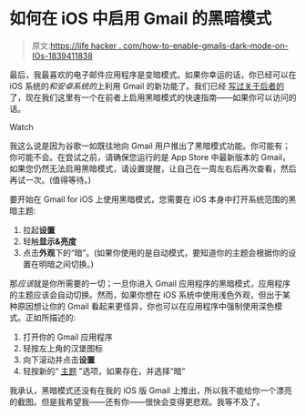 # 如何在 iOS 中启用 Gmail 的黑暗模式

> 原文:[https://life hacker . com/how-to-enable-gmails-dark-mode-on-IOs-1839411838](https://lifehacker.com/how-to-enable-gmails-dark-mode-on-ios-1839411838)

最后，我最喜欢的电子邮件应用程序是变暗模式。如果你幸运的话，你已经可以在 iOS 系统的*和安卓系统的*上利用 Gmail 的新功能了。我们已经 [写过关于后者的](https://lifehacker.com/how-to-find-gmails-new-dark-mode-setting-1838066217) 了，现在我们这里有一个在前者上启用黑暗模式的快速指南——如果你可以访问的话。

Watch

我这么说是因为谷歌一如既往地向 Gmail 用户推出了黑暗模式功能。你可能有；你可能不会。在尝试之前，请确保您运行的是 App Store 中最新版本的 Gmail，如果您仍然无法启用黑暗模式，请设置提醒，让自己在一周左右后再次查看，然后再试一次。(值得等待。)

要开始在 Gmail for iOS 上使用黑暗模式，您需要在 iOS 本身中打开系统范围的黑暗主题:

1.  拉起**设置**
2.  轻触**显示&亮度**
3.  点击**外观**下的“暗”。(如果你使用的是自动模式，要知道你的主题会根据你的设置在明暗之间切换。)

那*应该*就是你所需要的一切；一旦你进入 Gmail 应用程序的黑暗模式，应用程序的主题应该会自动切换。然而，如果你想在 iOS 系统中使用浅色外观，但出于某种原因想让你的 Gmail 看起来更怪异，你也可以在应用程序中强制使用深色模式。正如所描述的:

1.  打开你的 Gmail 应用程序
2.  轻按左上角的汉堡图标
3.  向下滚动并点击**设置**
4.  轻按新的“ [主题](https://support.google.com/mail/answer/9460619?co=GENIE.Platform%3DiOS&hl=en&oco=0) ”选项，如果存在，并选择“暗”

我承认，黑暗模式还没有在我的 iOS 版 Gmail 上推出，所以我不能给你一个漂亮的截图。但是我希望我——还有你——很快会变得更悲观。我等不及了。
